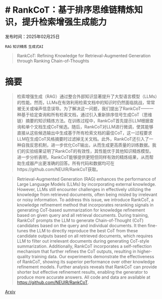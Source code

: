# # RankCoT：基于排序思维链精炼知识，提升检索增强生成能力

发布时间：2025年02月25日

`RAG` `知识精炼` `生成式AI`

> RankCoT: Refining Knowledge for Retrieval-Augmented Generation through Ranking Chain-of-Thoughts

# 摘要

> 检索增强生成（RAG）通过整合外部知识显著提升了大型语言模型（LLMs）的性能。然而，LLMs在有效利用检索文档中的知识时仍然面临挑战，常常被无关或噪声信息误导。为了解决这一问题，我们提出了RankCoT——一种基于给定查询和所有检索文档，通过引入重新排序信号生成CoT（思维链）摘要的知识精炼方法。在训练过程中，RankCoT首先提示LLM根据查询和单个文档生成CoT候选。随后，RankCoT对LLM进行微调，使其能够直接从这些候选输出中生成基于所有检索文档的最佳CoT，这一过程要求LLM在生成CoT风格摘要时过滤掉无关文档。此外，RankCoT还引入了一种自我反思机制，进一步优化CoT输出，从而生成更高质量的训练数据。我们的实验结果证明了RankCoT的有效性，其性能优于其他知识精炼模型。进一步分析表明，RankCoT能够提供更短但同样有效的精炼结果，从而帮助生成器产出更准确的回答。所有代码和数据均可在https://github.com/NEUIR/RankCoT获取。

> Retrieval-Augmented Generation (RAG) enhances the performance of Large Language Models (LLMs) by incorporating external knowledge. However, LLMs still encounter challenges in effectively utilizing the knowledge from retrieved documents, often being misled by irrelevant or noisy information. To address this issue, we introduce RankCoT, a knowledge refinement method that incorporates reranking signals in generating CoT-based summarization for knowledge refinement based on given query and all retrieval documents. During training, RankCoT prompts the LLM to generate Chain-of-Thought (CoT) candidates based on the query and individual documents. It then fine-tunes the LLM to directly reproduce the best CoT from these candidate outputs based on all retrieved documents, which requires LLM to filter out irrelevant documents during generating CoT-style summarization. Additionally, RankCoT incorporates a self-reflection mechanism that further refines the CoT outputs, resulting in higher-quality training data. Our experiments demonstrate the effectiveness of RankCoT, showing its superior performance over other knowledge refinement models. Further analysis reveals that RankCoT can provide shorter but effective refinement results, enabling the generator to produce more accurate answers. All code and data are available at https://github.com/NEUIR/RankCoT.

[Arxiv](https://arxiv.org/abs/2502.17888)